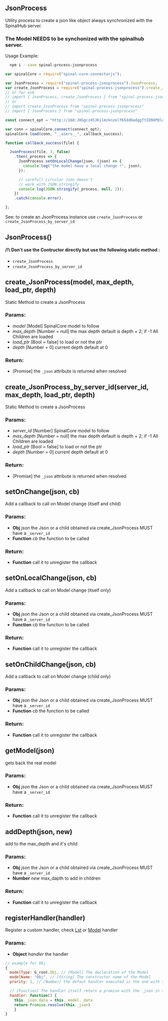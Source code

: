 

<!-- Start src/jsonProcess.coffee -->

## JsonProcess

Utility process to create a json like object always synchronized with the SpinalHub server.
### The Model NEEDS to be synchonized with the spinalhub server.

Usage Example:

```sh
  npm i --save spinal-process-jsonprocess
```

```js
var spinalCore = require("spinal-core-connectorjs");

var JsonProcess = require("spinal-process-jsonprocess").JsonProcess;
var create_JsonProcess = require("spinal-process-jsonprocess").create_JsonProcess;
// or for es6
// import { JsonProcess, create_JsonProcess } from "spinal-process-jsonprocess"
// or
// import create_JsonProcess from "spinal-process-jsonprocess"
// import { JsonProcess } from "spinal-process-jsonprocess"

const connect_opt = "http://168:JHGgcz45JKilmzknzelf65ddDadggftIO98P@localhost:7777/";

var conn = spinalCore.connect(connect_opt);
spinalCore.load(conn, "__users__", callback_success);

function callback_success(file) {

  JsonProcess(file, 3, false)
    .then(_process => {
      JsonProcess.setOnLocalChange(json, (json) => {
        console.log("the model have a local change !", json);
      });

      // carefull circular Json doesn't
      // work with JSON.stringify
      console.log(JSON.stringify(_process, null, 2));
    })
    .catch(console.error);

};
```

See: to create an JsonProcess instance use `create_JsonProcess` or `create_JsonProcess_by_server_id`

## JsonProcess()

#### /!\ **Don't use the Contructor directly but use the following static method :**
* `create_JsonProcess`
* `create_JsonProcess_by_server_id`

## create_JsonProcess(model, max_depth, load_ptr, depth)

Static Method to create a JsonProcess

### Params:

* *model* [Model] SpinalCore model to follow
* *max_depth* [Number = null] the max depth default is depth + 2; if -1 All Children are loaded
* *load_ptr* [Bool = false] to load or not the ptr
* *depth* [Number = 0] current depth default at 0

### Return:

* [Promise] the `_json` attribute is returned when resolved

## create_JsonProcess_by_server_id(server_id, max_depth, load_ptr, depth)

Static Method to create a JsonProcess

### Params:

* *server_id* [Number] SpinalCore model to follow
* *max_depth* [Number = null] the max depth default is depth + 2; if -1 All Children are loaded
* *load_ptr* [Bool = false] to load or not the ptr
* *depth* [Number = 0] current depth default at 0

### Return:

* [Promise] the `_json` attribute is returned when resolved

## setOnChange(json, cb)

Add a callback to call on Model change (itself and child)

### Params:

* **Obj** *json* the Json or a child obtained via create_JsonProcess MUST have a `_server_id`
* **Function** *cb* the function to be called

### Return:

* **Function** call it to unregister the callback

## setOnLocalChange(json, cb)

Add a callback to call on Model change (itself only)

### Params:

* **Obj** *json* the Json or a child obtained via create_JsonProcess MUST have a `_server_id`
* **Function** *cb* the function to be called

### Return:

* **Function** call it to unregister the callback

## setOnChildChange(json, cb)

Add a callback to call on Model change (child only)

### Params:

* **Obj** *json* the Json or a child obtained via create_JsonProcess MUST have a `_server_id`
* **Function** *cb* the function to be called

### Return:

* **Function** call it to unregister the callback

## getModel(json)

gets back the real model

### Params:

* **Obj** *json* the Json or a child obtained via create_JsonProcess MUST have a `_server_id`

### Return:

* **Function** call it to unregister the callback

## addDepth(json, new)

add to the max_depth and it's child

### Params:

* **Obj** *json* the Json or a child obtained via create_JsonProcess MUST have a `_server_id`
* **Number** *new* max_dapth to add in children

### Return:

* **Function** call it to unregister the callback

## registerHandler(handler)

Register a custom handler, check [Lst](/src/ModelHandler/Lst.coffee)
or [Model](/src/ModelHandler/Model.coffee) handler

### Params:

* **Object** *handler* the handler 
```js
// example for Obj
{
  modelType: G_root.Obj, // [Model] The declaration of the Model
  modelName: "Obj", // [String] The constructor name of the Model
  prority: 1, // [Number] the defaut handler executed is the one with the highiest priority

  // [Function] The handler itself return a promise with the _json in the resolve
  handler: function() {
    this._json.data = this._model._data
    return Promise.resolve(this._json)
    }
}
```

<!-- End src/jsonProcess.coffee -->

